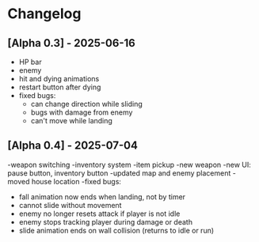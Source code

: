 # Changelog

## [Alpha 0.3] - 2025-06-16

- HP bar
- enemy
- hit and dying animations
- restart button after dying
- fixed bugs:
  - can change direction while sliding
  - bugs with damage from enemy
  - can't move while landing

## [Alpha 0.4] - 2025-07-04

-weapon switching
-inventory system
-item pickup
-new weapon
-new UI: pause button, inventory button
-updated map and enemy placement
-moved house location
-fixed bugs:
  - fall animation now ends when landing, not by timer
  - cannot slide without movement
  - enemy no longer resets attack if player is not idle
  - enemy stops tracking player during damage or death
  - slide animation ends on wall collision (returns to idle or run)
